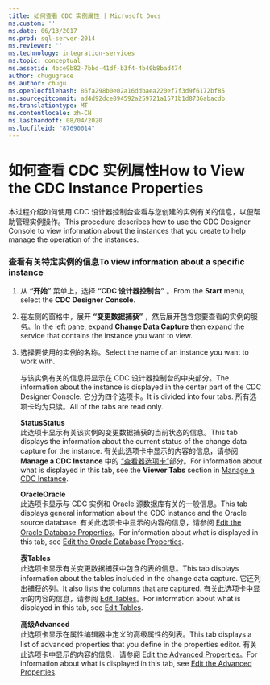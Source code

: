 ```yaml
---
title: 如何查看 CDC 实例属性 | Microsoft Docs
ms.custom: ''
ms.date: 06/13/2017
ms.prod: sql-server-2014
ms.reviewer: ''
ms.technology: integration-services
ms.topic: conceptual
ms.assetid: 4bce9b82-7bbd-41df-b3f4-4b40b8bad474
author: chugugrace
ms.author: chugu
ms.openlocfilehash: 86fa298b0e02a16ddbaea220ef7f3d9f6172bf85
ms.sourcegitcommit: ad4d92dce894592a259721a1571b1d8736abacdb
ms.translationtype: MT
ms.contentlocale: zh-CN
ms.lasthandoff: 08/04/2020
ms.locfileid: "87690014"
---
```

# <a name="how-to-view-the-cdc-instance-properties"></a><span data-ttu-id="ef2d6-102">如何查看 CDC 实例属性</span><span class="sxs-lookup"><span data-stu-id="ef2d6-102">How to View the CDC Instance Properties</span></span>
  <span data-ttu-id="ef2d6-103">本过程介绍如何使用 CDC 设计器控制台查看与您创建的实例有关的信息，以便帮助管理实例操作。</span><span class="sxs-lookup"><span data-stu-id="ef2d6-103">This procedure describes how to use the CDC Designer Console to view information about the instances that you create to help manage the operation of the instances.</span></span>  
  
### <a name="to-view-information-about-a-specific-instance"></a><span data-ttu-id="ef2d6-104">查看有关特定实例的信息</span><span class="sxs-lookup"><span data-stu-id="ef2d6-104">To view information about a specific instance</span></span>  
  
1.  <span data-ttu-id="ef2d6-105">从 **“开始”** 菜单上，选择 **“CDC 设计器控制台”** 。</span><span class="sxs-lookup"><span data-stu-id="ef2d6-105">From the **Start** menu, select the **CDC Designer Console**.</span></span>  
  
2.  <span data-ttu-id="ef2d6-106">在左侧的窗格中，展开 **“变更数据捕获”** ，然后展开包含您要查看的实例的服务。</span><span class="sxs-lookup"><span data-stu-id="ef2d6-106">In the left pane, expand **Change Data Capture** then expand the service that contains the instance you want to view.</span></span>  
  
3.  <span data-ttu-id="ef2d6-107">选择要使用的实例的名称。</span><span class="sxs-lookup"><span data-stu-id="ef2d6-107">Select the name of an instance you want to work with.</span></span>  
  
     <span data-ttu-id="ef2d6-108">与该实例有关的信息将显示在 CDC 设计器控制台的中央部分。</span><span class="sxs-lookup"><span data-stu-id="ef2d6-108">The information about the instance is displayed in the center part of the CDC Designer Console.</span></span> <span data-ttu-id="ef2d6-109">它分为四个选项卡。</span><span class="sxs-lookup"><span data-stu-id="ef2d6-109">It is divided into four tabs.</span></span> <span data-ttu-id="ef2d6-110">所有选项卡均为只读。</span><span class="sxs-lookup"><span data-stu-id="ef2d6-110">All of the tabs are read only.</span></span>  
  
     <span data-ttu-id="ef2d6-111">**Status**</span><span class="sxs-lookup"><span data-stu-id="ef2d6-111">**Status**</span></span>  
     <span data-ttu-id="ef2d6-112">此选项卡显示有关该实例的变更数据捕获的当前状态的信息。</span><span class="sxs-lookup"><span data-stu-id="ef2d6-112">This tab displays the information about the current status of the change data capture for the instance.</span></span> <span data-ttu-id="ef2d6-113">有关此选项卡中显示的内容的信息，请参阅 **Manage a CDC Instance** 中的 [“查看器选项卡”](manage-a-cdc-instance.md)部分。</span><span class="sxs-lookup"><span data-stu-id="ef2d6-113">For information about what is displayed in this tab, see the **Viewer Tabs** section in [Manage a CDC Instance](manage-a-cdc-instance.md).</span></span>  
  
     <span data-ttu-id="ef2d6-114">**Oracle**</span><span class="sxs-lookup"><span data-stu-id="ef2d6-114">**Oracle**</span></span>  
     <span data-ttu-id="ef2d6-115">此选项卡显示与 CDC 实例和 Oracle 源数据库有关的一般信息。</span><span class="sxs-lookup"><span data-stu-id="ef2d6-115">This tab displays general information about the CDC instance and the Oracle source database.</span></span> <span data-ttu-id="ef2d6-116">有关此选项卡中显示的内容的信息，请参阅 [Edit the Oracle Database Properties](edit-the-oracle-database-properties.md)。</span><span class="sxs-lookup"><span data-stu-id="ef2d6-116">For information about what is displayed in this tab, see [Edit the Oracle Database Properties](edit-the-oracle-database-properties.md).</span></span>  
  
     <span data-ttu-id="ef2d6-117">**表**</span><span class="sxs-lookup"><span data-stu-id="ef2d6-117">**Tables**</span></span>  
     <span data-ttu-id="ef2d6-118">此选项卡显示有关变更数据捕获中包含的表的信息。</span><span class="sxs-lookup"><span data-stu-id="ef2d6-118">This tab displays information about the tables included in the change data capture.</span></span> <span data-ttu-id="ef2d6-119">它还列出捕获的列。</span><span class="sxs-lookup"><span data-stu-id="ef2d6-119">It also lists the columns that are captured.</span></span> <span data-ttu-id="ef2d6-120">有关此选项卡中显示的内容的信息，请参阅 [Edit Tables](edit-tables.md)。</span><span class="sxs-lookup"><span data-stu-id="ef2d6-120">For information about what is displayed in this tab, see [Edit Tables](edit-tables.md).</span></span>  
  
     <span data-ttu-id="ef2d6-121">**高级**</span><span class="sxs-lookup"><span data-stu-id="ef2d6-121">**Advanced**</span></span>  
     <span data-ttu-id="ef2d6-122">此选项卡显示在属性编辑器中定义的高级属性的列表。</span><span class="sxs-lookup"><span data-stu-id="ef2d6-122">This tab displays a list of advanced properties that you define in the properties editor.</span></span> <span data-ttu-id="ef2d6-123">有关此选项卡中显示的内容的信息，请参阅 [Edit the Advanced Properties](edit-the-advanced-properties.md)。</span><span class="sxs-lookup"><span data-stu-id="ef2d6-123">For information about what is displayed in this tab, see [Edit the Advanced Properties](edit-the-advanced-properties.md).</span></span>  
  
  
